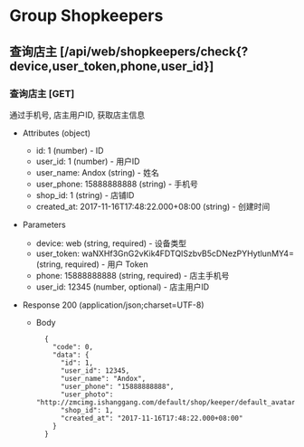 # Group Shopkeepers

## 查询店主 [/api/web/shopkeepers/check{?device,user_token,phone,user_id}]
### 查询店主 [GET]
通过手机号, 店主用户ID, 获取店主信息

+ Attributes (object)
    + id: 1 (number) - ID
    + user_id: 1 (number) - 用户ID
    + user_name: Andox (string) - 姓名
    + user_phone: 15888888888 (string) - 手机号
    + shop_id: 1 (string) - 店铺ID
    + created_at: 2017-11-16T17:48:22.000+08:00 (string) - 创建时间

+ Parameters
    + device: web (string, required) - 设备类型
    + user_token: waNXHf3GnG2vKik4FDTQISzbvB5cDNezPYHytlunMY4= (string, required) - 用户 Token
    + phone: 15888888888 (string, required) - 店主手机号
    + user_id: 12345 (number, optional) - 店主用户ID

+ Response 200 (application/json;charset=UTF-8)
    + Body

            {
              "code": 0,
              "data": {
                "id": 1,
                "user_id": 12345,
                "user_name": "Andox",
                "user_phone": "15888888888",
                "user_photo": "http://zmcimg.ishanggang.com/default/shop/keeper/default_avatar.png",
                "shop_id": 1,
                "created_at": "2017-11-16T17:48:22.000+08:00"
              }
            }
